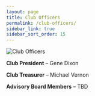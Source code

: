 ```yaml
---
layout: page
title: Club Officers
permalink: /club-officers/
sidebar_link: true
sidebar_sort_order: 15
---
```


![Club Officers](../assets/img/club-officers.jpg)

**Club President** – Gene Dixon

**Club Treasurer** – Michael Vernon

**Advisory Board Members** – TBD
